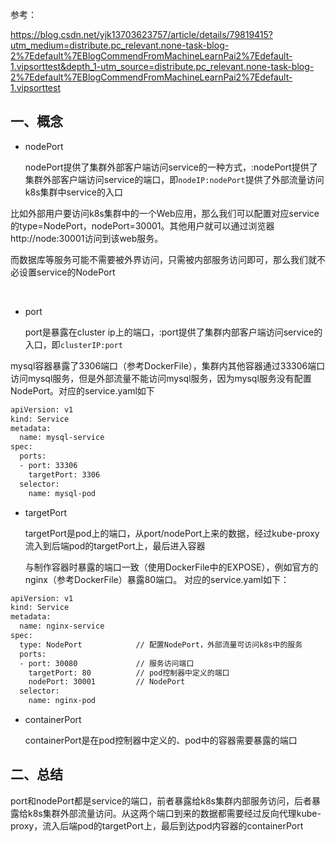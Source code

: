 参考：

https://blog.csdn.net/yjk13703623757/article/details/79819415?utm_medium=distribute.pc_relevant.none-task-blog-2%7Edefault%7EBlogCommendFromMachineLearnPai2%7Edefault-1.vipsorttest&depth_1-utm_source=distribute.pc_relevant.none-task-blog-2%7Edefault%7EBlogCommendFromMachineLearnPai2%7Edefault-1.vipsorttest



## 一、概念

- nodePort

  nodePort提供了集群外部客户端访问service的一种方式，:nodePort提供了集群外部客户端访问service的端口，即`nodeIP:nodePort`提供了外部流量访问k8s集群中service的入口

​         比如外部用户要访问k8s集群中的一个Web应用，那么我们可以配置对应service的type=NodePort，nodePort=30001。其他用户就可以通过浏览器http://node:30001访问到该web服务。



​        而数据库等服务可能不需要被外界访问，只需被内部服务访问即可，那么我们就不必设置service的NodePort

​         



- port

  port是暴露在cluster ip上的端口，:port提供了集群内部客户端访问service的入口，即`clusterIP:port`



​          mysql容器暴露了3306端口（参考DockerFile），集群内其他容器通过33306端口访问mysql服务，但是外部流量不能访问mysql服务，因为mysql服务没有配置NodePort。对应的service.yaml如下

```bash
apiVersion: v1
kind: Service
metadata:
  name: mysql-service
spec:
  ports:
  - port: 33306
    targetPort: 3306
  selector:
    name: mysql-pod

```





- targetPort

  targetPort是pod上的端口，从port/nodePort上来的数据，经过kube-proxy流入到后端pod的targetPort上，最后进入容器

  与制作容器时暴露的端口一致（使用DockerFile中的EXPOSE），例如官方的nginx（参考DockerFile）暴露80端口。 对应的service.yaml如下：

```bash
apiVersion: v1
kind: Service
metadata:
  name: nginx-service
spec:
  type: NodePort            // 配置NodePort，外部流量可访问k8s中的服务
  ports:
  - port: 30080             // 服务访问端口
    targetPort: 80          // pod控制器中定义的端口
    nodePort: 30001         // NodePort
  selector:
    name: nginx-pod

```



- containerPort

  containerPort是在pod控制器中定义的、pod中的容器需要暴露的端口





## 二、总结

port和nodePort都是service的端口，前者暴露给k8s集群内部服务访问，后者暴露给k8s集群外部流量访问。从这两个端口到来的数据都需要经过反向代理kube-proxy，流入后端pod的targetPort上，最后到达pod内容器的containerPort